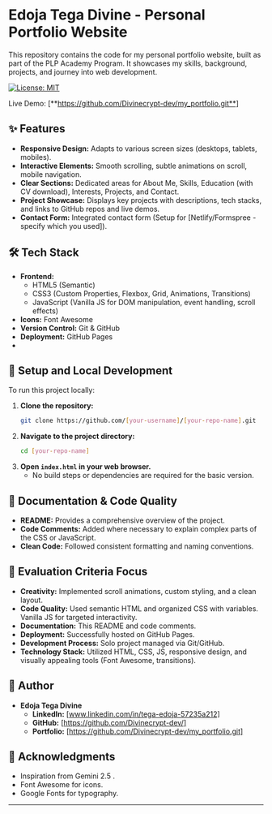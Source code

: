 # Edoja Tega Divine - Personal Portfolio Website

This repository contains the code for my personal portfolio website, built as part of the PLP Academy Program. It showcases my skills, background, projects, and journey into web development.

[![License: MIT](https://img.shields.io/badge/License-MIT-yellow.svg)](https://opensource.org/licenses/MIT) <!-- Optional license badge -->

Live Demo: [**https://github.com/Divinecrypt-dev/my_portfolio.git**] <!-- IMPORTANT: Replace with your live URL! -->

## ✨ Features

*   **Responsive Design:** Adapts to various screen sizes (desktops, tablets, mobiles).
*   **Interactive Elements:** Smooth scrolling, subtle animations on scroll, mobile navigation.
*   **Clear Sections:** Dedicated areas for About Me, Skills, Education (with CV download), Interests, Projects, and Contact.
*   **Project Showcase:** Displays key projects with descriptions, tech stacks, and links to GitHub repos and live demos.
*   **Contact Form:** Integrated contact form (Setup for [Netlify/Formspree - specify which you used]).

## 🛠️ Tech Stack

*   **Frontend:**
    *   HTML5 (Semantic)
    *   CSS3 (Custom Properties, Flexbox, Grid, Animations, Transitions)
    *   JavaScript (Vanilla JS for DOM manipulation, event handling, scroll effects)
*   **Icons:** Font Awesome
*   **Version Control:** Git & GitHub
*   **Deployment:** GitHub Pages 
*  

## 🚀 Setup and Local Development

To run this project locally:

1.  **Clone the repository:**
    ```bash
    git clone https://github.com/[your-username]/[your-repo-name].git
    ```
2.  **Navigate to the project directory:**
    ```bash
    cd [your-repo-name]
    ```
3.  **Open `index.html` in your web browser.**
    *   No build steps or dependencies are required for the basic version.

## 📝 Documentation & Code Quality

*   **README:** Provides a comprehensive overview of the project.
*   **Code Comments:** Added where necessary to explain complex parts of the CSS or JavaScript.
*   **Clean Code:** Followed consistent formatting and naming conventions.

## 🎯 Evaluation Criteria Focus

*   **Creativity:** Implemented scroll animations, custom styling, and a clean layout.
*   **Code Quality:** Used semantic HTML and organized CSS with variables. Vanilla JS for targeted interactivity.
*   **Documentation:** This README and code comments.
*   **Deployment:** Successfully hosted on GitHub Pages.
*   **Development Process:** Solo project managed via Git/GitHub.
*   **Technology Stack:** Utilized HTML, CSS, JS, responsive design, and visually appealing tools (Font Awesome, transitions).

## 👤 Author

*   **Edoja Tega Divine**
    *   **LinkedIn:** [www.linkedin.com/in/tega-edoja-57235a212]
    *   **GitHub:** [https://github.com/Divinecrypt-dev/]
    *   **Portfolio:** [https://github.com/Divinecrypt-dev/my_portfolio.git]

## 🙏 Acknowledgments

*   Inspiration from Gemini 2.5 .
*   Font Awesome for icons.
*   Google Fonts for typography.

---
